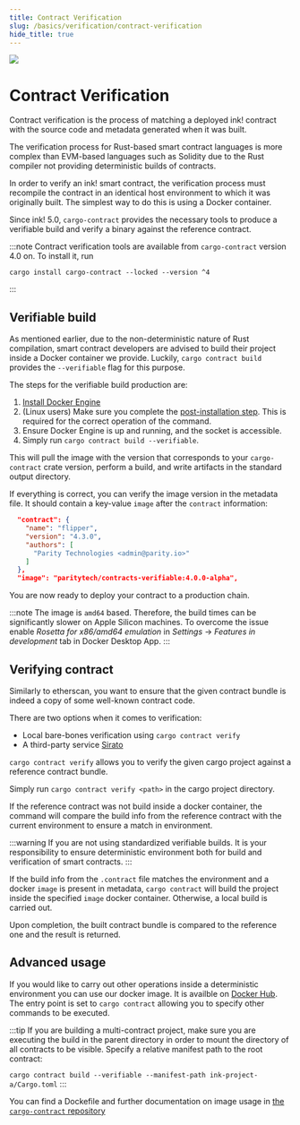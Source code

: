 ```yaml
---
title: Contract Verification
slug: /basics/verification/contract-verification
hide_title: true
---
```


<img src="/img/title/verification.svg" className="titlePic" />

# Contract Verification

Contract verification is the process of matching a deployed ink! contract 
with the source code and metadata generated when it was built. 

The verification process for Rust-based smart contract languages is more
complex than EVM-based languages such as Solidity due to the Rust 
compiler not providing deterministic builds of contracts. 

In order to verify an ink! smart contract, the verification
process must recompile the contract in an identical host environment to
which it was originally built. The simplest way to do this is using a Docker
container.

Since ink! 5.0, `cargo-contract` provides the necessary tools to produce 
a verifiable build and verify a binary against the reference contract.

:::note
Contract verification tools are available from `cargo-contract`
version 4.0 on. To install it, run
```
cargo install cargo-contract --locked --version ^4
```
:::

## Verifiable build

As mentioned earlier, due to the non-deterministic nature of Rust compilation,
smart contract developers are advised to build their project inside
a Docker container we provide. Luckily, `cargo contract build`
provides the `--verifiable` flag for this purpose.

The steps for the verifiable build production are:
1. [Install Docker Engine](https://docs.docker.com/engine/install/)
2. (Linux users) Make sure you complete the [post-installation step](https://docs.docker.com/engine/install/linux-postinstall/).
This is required for the correct operation of the command.
4. Ensure Docker Engine is up and running, and the socket is accessible.
3. Simply run `cargo contract build --verifiable`.

This will pull the image with the version that corresponds to your `cargo-contract` crate version,
perform a build, and write artifacts in the standard output directory.

If everything is correct, you can verify the image version in the metadata file.
It should contain a key-value `image` after the `contract` information:
```json
  "contract": {
    "name": "flipper",
    "version": "4.3.0",
    "authors": [
      "Parity Technologies <admin@parity.io>"
    ]
  },
  "image": "paritytech/contracts-verifiable:4.0.0-alpha",
```

You are now ready to deploy your contract to a production chain.

:::note
The image is `amd64` based. Therefore, the build times can be significantly slower
on Apple Silicon machines. To overcome the issue enable _Rosetta for x86/amd64 emulation_ 
in _Settings_ → _Features in development_ tab in Docker Desktop App.
:::

## Verifying contract

Similarly to etherscan, you want to ensure that the given contract bundle
is indeed a copy of some well-known contract code.

There are two options when it comes to verification:
* Local bare-bones verification using `cargo contract verify`
* A third-party service [Sirato](./sirato.md)

`cargo contract verify` allows you to verify the given cargo project
against a reference contract bundle. 

Simply run `cargo contract verify <path>` 
in the cargo project directory. 

If the reference contract was not build inside a docker container, the command
will compare the build info from the reference contract with the current environment
to ensure a match in environment.

:::warning
If you are not using standardized verifiable builds. It is your responsibility
to ensure deterministic environment both for build and verification of 
smart contracts.
:::

If the build info from the `.contract` file matches the environment and a
docker `image` is present in metadata, `cargo contract` will build the
 project inside the specified `image` docker container. 
Otherwise, a local build is carried out.

Upon completion, the built contract bundle is compared to the reference one
and the result is returned.

## Advanced usage

If you would like to carry out other operations inside a deterministic environment
you can use our docker image. It is availble on [Docker Hub](https://hub.docker.com/repository/docker/paritytech/contracts-verifiable/general).
The entry point is set to `cargo contract` allowing you to specify other commands to be
executed.

:::tip
If you are building a multi-contract project, 
make sure you are executing the build in the parent directory in order to mount the directory 
of all contracts to be visible. Specify a relative manifest path to the root contract: 

`cargo contract build --verifiable --manifest-path ink-project-a/Cargo.toml`
:::

You can find a Dockefile and further documentation on image usage 
in [the `cargo-contract` repository](https://github.com/paritytech/cargo-contract/tree/master/build-image)